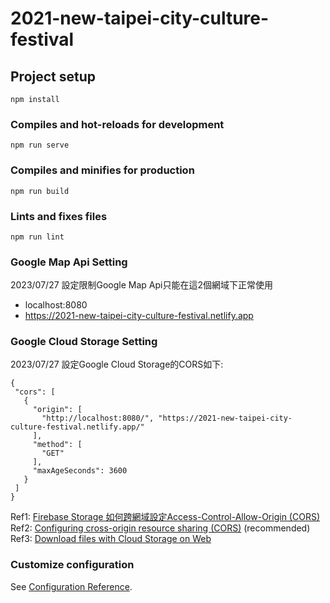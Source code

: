 # 2021-new-taipei-city-culture-festival

## Project setup
```
npm install
```

### Compiles and hot-reloads for development
```
npm run serve
```

### Compiles and minifies for production
```
npm run build
```

### Lints and fixes files
```
npm run lint
```
### Google Map Api Setting

2023/07/27 設定限制Google Map Api只能在這2個網域下正常使用
- localhost:8080
- https://2021-new-taipei-city-culture-festival.netlify.app


### Google Cloud Storage Setting

2023/07/27 設定Google Cloud Storage的CORS如下:
```
{
 "cors": [
   {
     "origin": [
       "http://localhost:8080/", "https://2021-new-taipei-city-culture-festival.netlify.app/"
     ],
     "method": [
       "GET"
     ],
     "maxAgeSeconds": 3600
   }
 ]
}
```

Ref1: [Firebase Storage 如何跨網域設定Access-Control-Allow-Origin (CORS)](https://medium.com/@a29243004/firebase-storage-%E5%A6%82%E4%BD%95%E8%B7%A8%E7%B6%B2%E5%9F%9F%E8%A8%AD%E5%AE%9Aaccess-control-allow-origin-cors-7dc44b46a728)
Ref2: [Configuring cross-origin resource sharing (CORS)](https://cloud.google.com/storage/docs/configuring-cors#json-api) (recommended)
Ref3: [Download files with Cloud Storage on Web](https://firebase.google.com/docs/storage/web/download-files#cors_configuration)

### Customize configuration
See [Configuration Reference](https://cli.vuejs.org/config/).
